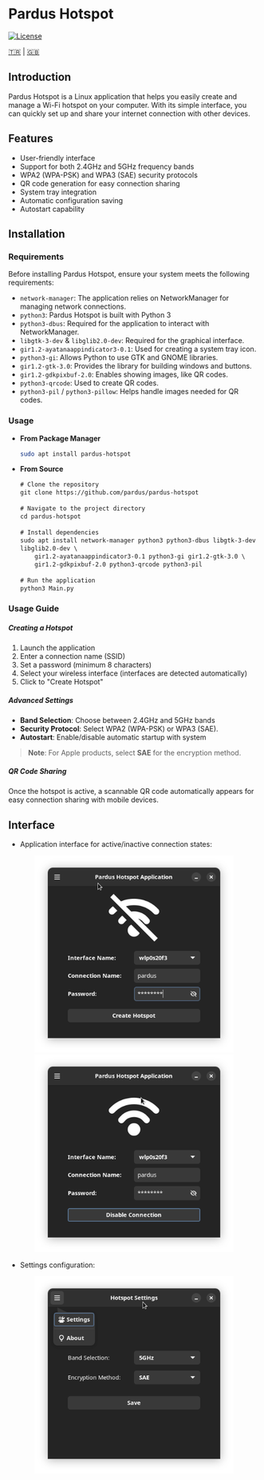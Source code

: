 
# Pardus Hotspot

[![License](https://img.shields.io/badge/License-LGPL%20v3-blue.svg)](LICENSE)  

[🇹🇷](./README_TR.md) | [🇬🇧](./README.md)

## Introduction
Pardus Hotspot is a Linux application that helps you easily create and manage a Wi-Fi hotspot on your computer.
With its simple interface, you can quickly set up and share your internet connection with other devices.

## Features
- User-friendly interface
- Support for both 2.4GHz and 5GHz frequency bands
- WPA2 (WPA-PSK) and WPA3 (SAE) security protocols
- QR code generation for easy connection sharing
- System tray integration
- Automatic configuration saving
- Autostart capability

## Installation

### Requirements
Before installing Pardus Hotspot, ensure your system meets the following requirements:

- `network-manager`: The application relies on NetworkManager for managing network connections.
- `python3`: Pardus Hotspot is built with Python 3
- `python3-dbus`: Required for the application to interact with NetworkManager.
- `libgtk-3-dev` & `libglib2.0-dev`: Required for the graphical interface.
- `gir1.2-ayatanaappindicator3-0.1`: Used for creating a system tray icon.
- `python3-gi`: Allows Python to use GTK and GNOME libraries.
- `gir1.2-gtk-3.0`: Provides the library for building windows and buttons.
- `gir1.2-gdkpixbuf-2.0`: Enables showing images, like QR codes.
- `python3-qrcode`: Used to create QR codes.
- `python3-pil` / `python3-pillow`: Helps handle images needed for QR codes.

### Usage

  - __From Package Manager__
    ```bash
    sudo apt install pardus-hotspot
    ```
  - __From Source__
    ```
    # Clone the repository
    git clone https://github.com/pardus/pardus-hotspot

    # Navigate to the project directory
    cd pardus-hotspot

    # Install dependencies
    sudo apt install network-manager python3 python3-dbus libgtk-3-dev libglib2.0-dev \
        gir1.2-ayatanaappindicator3-0.1 python3-gi gir1.2-gtk-3.0 \
        gir1.2-gdkpixbuf-2.0 python3-qrcode python3-pil

    # Run the application
    python3 Main.py

    ```

### Usage Guide

 ##### Creating a Hotspot

  1. Launch the application
  2. Enter a connection name (SSID)
  3. Set a password (minimum 8 characters)
  4. Select your wireless interface (interfaces are detected automatically)
  5. Click to "Create Hotspot"

 ##### Advanced Settings

  - __Band Selection__: Choose between 2.4GHz and 5GHz bands
  - __Security Protocol__: Select WPA2 (WPA-PSK) or WPA3 (SAE).
  - __Autostart__: Enable/disable automatic startup with system
  > __Note__: For Apple products, select **SAE** for the encryption method.


##### QR Code Sharing
Once the hotspot is active, a scannable QR code automatically appears for easy connection sharing with mobile devices.


## Interface
- Application interface for active/inactive connection states:

<p align="center">
  <img src="screenshots/disable.png" alt="Hotspot Disabled" width="400"/>
  <img src="screenshots/enable.png" alt="Hotspot Enabled" width="400"/>
</p>

 - Settings configuration:
 <p align= "center">
<img src="screenshots/settings.png" alt="Hotspot Settings" width="400"/>
</p>

